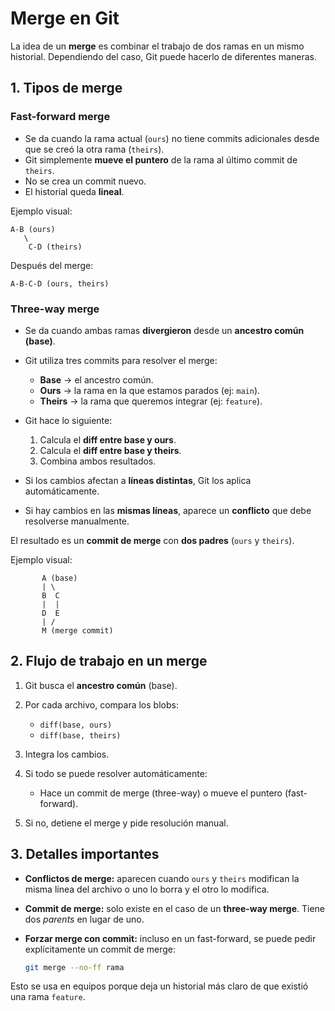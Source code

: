 # Merge en Git

La idea de un **merge** es combinar el trabajo de dos ramas en un mismo historial. Dependiendo del caso, Git puede hacerlo de diferentes maneras.

## 1. Tipos de merge

### **Fast-forward merge**

-   Se da cuando la rama actual (`ours`) no tiene commits adicionales desde que se creó la otra rama (`theirs`).
-   Git simplemente **mueve el puntero** de la rama al último commit de `theirs`.
-   No se crea un commit nuevo.
-   El historial queda **lineal**.

Ejemplo visual:

```
A-B (ours)
   \
    C-D (theirs)
```

Después del merge:

```
A-B-C-D (ours, theirs)
```

### **Three-way merge**

-   Se da cuando ambas ramas **divergieron** desde un **ancestro común (base)**.

-   Git utiliza tres commits para resolver el merge:

    -   **Base** → el ancestro común.
    -   **Ours** → la rama en la que estamos parados (ej: `main`).
    -   **Theirs** → la rama que queremos integrar (ej: `feature`).

-   Git hace lo siguiente:

    1. Calcula el **diff entre base y ours**.
    2. Calcula el **diff entre base y theirs**.
    3. Combina ambos resultados.

-   Si los cambios afectan a **líneas distintas**, Git los aplica automáticamente.

-   Si hay cambios en las **mismas líneas**, aparece un **conflicto** que debe resolverse manualmente.

El resultado es un **commit de merge** con **dos padres** (`ours` y `theirs`).

Ejemplo visual:

```
       A (base)
       | \
       B  C
       |  |
       D  E
       | /
       M (merge commit)
```

## 2. Flujo de trabajo en un merge

1. Git busca el **ancestro común** (base).
2. Por cada archivo, compara los blobs:

    - `diff(base, ours)`
    - `diff(base, theirs)`

3. Integra los cambios.
4. Si todo se puede resolver automáticamente:

    - Hace un commit de merge (three-way) o mueve el puntero (fast-forward).

5. Si no, detiene el merge y pide resolución manual.

## 3. Detalles importantes

-   **Conflictos de merge:** aparecen cuando `ours` y `theirs` modifican la misma línea del archivo o uno lo borra y el otro lo modifica.
-   **Commit de merge:** solo existe en el caso de un **three-way merge**. Tiene dos _parents_ en lugar de uno.
-   **Forzar merge con commit:** incluso en un fast-forward, se puede pedir explícitamente un commit de merge:

    ```bash
    git merge --no-ff rama
    ```

Esto se usa en equipos porque deja un historial más claro de que existió una rama `feature`.
